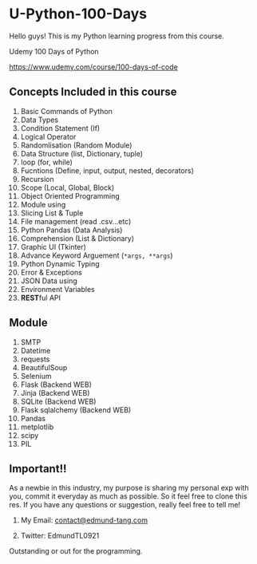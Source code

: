 # U-Python-100-Days

Hello guys! This is my Python learning progress from this course.

Udemy 100 Days of Python

https://www.udemy.com/course/100-days-of-code


## Concepts Included in this course

1. Basic Commands of Python
2. Data Types
3. Condition Statement (If)
4. Logical Operator
5. Randomlisation (Random Module)
6. Data Structure (list, Dictionary, tuple)
7. loop (for, while)
8. Fucntions (Define, input, output, nested, decorators)
9. Recursion
10. Scope (Local, Global, Block)
11. Object Oriented Programming
12. Module using
13. Slicing List & Tuple
14. File management (read .csv...etc)
15. Python Pandas (Data Analysis)
16. Comprehension (List & Dictionary)
17. Graphic UI (Tkinter)
18. Advance Keyword Arguement (```*args, **args```)
19. Python Dynamic Typing
20. Error & Exceptions
21. JSON Data using
22. Environment Variables
23. **REST**ful API

## Module 

1. SMTP
2. Datetime
3. requests
4. BeautifulSoup
5. Selenium
6. Flask (Backend WEB)
7. Jinja (Backend WEB)
8. SQLite (Backend WEB)
9. Flask sqlalchemy (Backend WEB)
10. Pandas
11. metplotlib
12. scipy
13. PIL


## Important!! 
As a newbie in this industry, my purpose is sharing my personal exp with you, commit it everyday as much as possible. So it feel free to clone this res.
If you have any questions or suggestion, really feel free to tell me!
1. My Email: contact@edmund-tang.com

2. Twitter: EdmundTL0921

Outstanding or out for the programming.
